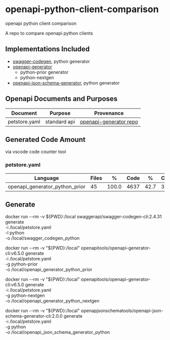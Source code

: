 # openapi-python-client-comparison
openapi python client comparison

A repo to compare openapi python clients

## Implementations Included
- [swagger-codegen](https://github.com/swagger-api/swagger-codegen), python generator
- [openapi-generator](https://github.com/OpenAPITools/openapi-generator)
  - python-prior generator
  - python-nextgen
- [openapi-json-schema-generator](https://github.com/openapi-json-schema-tools/openapi-json-schema-generator), python generator

## Openapi Documents and Purposes

| Document | Purpose | Provenance |
| -------- | ------- | ---------- |
| petstore.yaml | standard api | [openapi-generator repo](https://github.com/OpenAPITools/openapi-generator/blob/917892db7d1dc5a459bdf6d499a491367fc97751/modules/openapi-generator/src/test/resources/3_0/petstore.yaml)

## Generated Code Amount
via vscode code counter tool

### petstore.yaml

| Language | Files | % | Code | % | Comment | % |
| -------- | ----- | - | ---- | - | ------- | - |
| openapi_generator_python_prior | 45 | 100.0 | 4637 |  42.7 |    3371 | 31.1 |


## Generate

docker run --rm -v ${PWD}:/local swaggerapi/swagger-codegen-cli:2.4.31 generate \
    -i /local/petstore.yaml \
    -l python \
    -o /local/swagger_codegen_python

docker run --rm -v "${PWD}:/local" openapitools/openapi-generator-cli:v6.5.0 generate \
    -i /local/petstore.yaml \
    -g python-prior \
    -o /local/openapi_generator_python_prior

docker run --rm -v "${PWD}:/local" openapitools/openapi-generator-cli:v6.5.0 generate \
    -i /local/petstore.yaml \
    -g python-nextgen \
    -o /local/openapi_generator_python_nextgen

docker run --rm -v "${PWD}:/local" openapjsonschematools/openapi-json-schema-generator-cli:2.0.0 generate \
    -i /local/petstore.yaml \
    -g python \
    -o /local/openapi_json_schema_generator_python